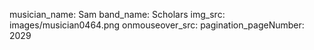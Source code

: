 musician_name: Sam
band_name: Scholars
img_src: images/musician0464.png
onmouseover_src: 
pagination_pageNumber: 2029